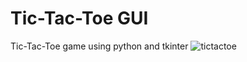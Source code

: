# Tic-Tac-Toe GUI
Tic-Tac-Toe game using python and tkinter
![tictactoe](https://user-images.githubusercontent.com/79055929/175772012-1bec5f26-e25c-40c9-bd13-3e303883e3c6.png)
